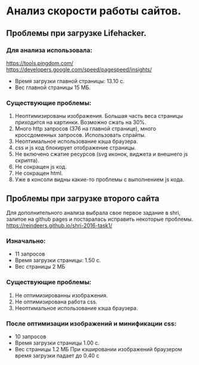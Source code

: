 # Анализ скорости работы сайтов.

## Проблемы при загрузке Lifehacker.

### Для анализа использовала:
https://tools.pingdom.com/
https://developers.google.com/speed/pagespeed/insights/

* Время загрузки главной страницы: 13.10 с.
* Вес главной страницы 15 МБ.

### Существующие проблемы:
1. Неоптимизированы изображения. Большая часть веса страницы приходится на картинки. Возможно сжать на 30%.
2. Много http запросов (376 на главной странице), много кроссдоменных запросов. Использовать спрайты. 
3. Неоптимальное использование кэша браузера.
4. css и js код блокирует отображение страницы.
5. Не включено сжатие ресурсов (svg иконок, виджета и внешнего js скрипта).
6. Не сокращен js код.
7. Не сокращен html.
8. Уже в консоли видны какие-то проблемы с выполнением js кода.

## Проблемы при загрузке второго сайта
Для дополнительного анализа выбрала свое первое задание в shri, залитое на github pages и постаралась исправить некоторые проблемы.
https://reindeers.github.io/shri-2016-task1/

### Изначально: 
* 11 запросов
* Время загрузки страницы: 1.50 с.
* Вес страницы 2 MБ

### Существующие проблемы:
1. Не оптимизированны изображения.
2. Не оптимизирована работа css.
3. Неоптимальное использование кэша браузера.

### После оптимизации изображений и минификации css:
* 10 запросов
* Время загрузки страницы 1.00 с.
* Вес страницы 1.2 MБ
При кэшировании изображений браузером время загрузки падает до 0.40 с
